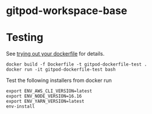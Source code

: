 # gitpod-workspace-base

# Testing
See [trying out your dockerfile](https://www.gitpod.io/docs/config-docker) for details.
```
docker build -f Dockerfile -t gitpod-dockerfile-test .
docker run -it gitpod-dockerfile-test bash
```

Test the following installers from docker run
```
export ENV_AWS_CLI_VERSION=latest
export ENV_NODE_VERSION=16.16
export ENV_YARN_VERSION=latest
env-install
```
